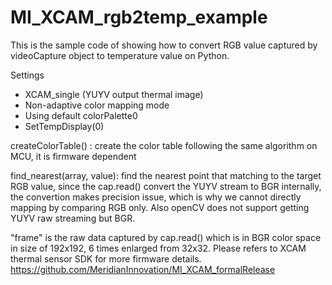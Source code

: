 # MI_XCAM_rgb2temp_example
This is the sample code of showing how to convert RGB value captured by videoCapture object to temperature value on Python.


Settings
- XCAM_single (YUYV output thermal image)
- Non-adaptive color mapping mode
- Using default colorPalette0
- SetTempDisplay(0)

createColorTable() : create the color table following the same algorithm on MCU, it is firmware dependent

find_nearest(array, value): find the nearest point that matching to the target RGB value, since the cap.read() convert the YUYV stream to                               BGR internally, the convertion makes precision issue, which is why we cannot directly mapping by comparing RGB only. Also openCV does not support getting YUYV raw streaming but BGR.

"frame" is the raw data captured by cap.read() which is in BGR color space in size of 192x192, 6 times enlarged from 32x32.
Please refers to XCAM thermal sensor SDK for more firmware details.
https://github.com/MeridianInnovation/MI_XCAM_formalRelease
